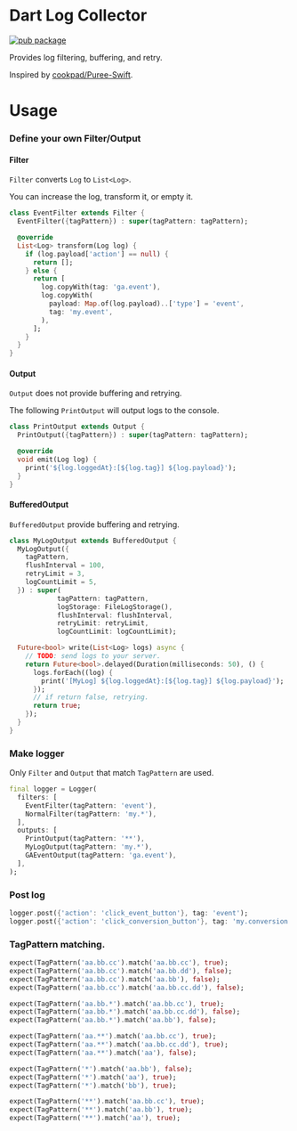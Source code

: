 
# Dart Log Collector

[![pub package](https://img.shields.io/pub/v/log_collector.svg)](https://pub.dartlang.org/packages/log_collector)

Provides log filtering, buffering, and retry.

Inspired by [cookpad/Puree-Swift](https://github.com/cookpad/Puree-Swift).

# Usage

### Define your own Filter/Output

#### Filter

`Filter` converts `Log` to `List<Log>`.

You can increase the log, transform it, or empty it.

```dart
class EventFilter extends Filter {
  EventFilter({tagPattern}) : super(tagPattern: tagPattern);

  @override
  List<Log> transform(Log log) {
    if (log.payload['action'] == null) {
      return [];
    } else {
      return [
        log.copyWith(tag: 'ga.event'),
        log.copyWith(
          payload: Map.of(log.payload)..['type'] = 'event',
          tag: 'my.event',
        ),
      ];
    }
  }
}
```

#### Output

`Output` does not provide buffering and retrying.

The following `PrintOutput` will output logs to the console.

```dart
class PrintOutput extends Output {
  PrintOutput({tagPattern}) : super(tagPattern: tagPattern);

  @override
  void emit(Log log) {
    print('${log.loggedAt}:[${log.tag}] ${log.payload}');
  }
}
```

#### BufferedOutput

`BufferedOutput` provide buffering and retrying.

```dart
class MyLogOutput extends BufferedOutput {
  MyLogOutput({
    tagPattern,
    flushInterval = 100,
    retryLimit = 3,
    logCountLimit = 5,
  }) : super(
            tagPattern: tagPattern,
            logStorage: FileLogStorage(),
            flushInterval: flushInterval,
            retryLimit: retryLimit,
            logCountLimit: logCountLimit);

  Future<bool> write(List<Log> logs) async {
    // TODO: send logs to your server.
    return Future<bool>.delayed(Duration(milliseconds: 50), () {
      logs.forEach((log) {
        print('[MyLog] ${log.loggedAt}:[${log.tag}] ${log.payload}');
      });
      // if return false, retrying.
      return true;
    });
  }
}
```

### Make logger

Only `Filter` and `Output` that match `TagPattern` are used.

```dart
final logger = Logger(
  filters: [
    EventFilter(tagPattern: 'event'),
    NormalFilter(tagPattern: 'my.*'),
  ],
  outputs: [
    PrintOutput(tagPattern: '**'),
    MyLogOutput(tagPattern: 'my.*'),
    GAEventOutput(tagPattern: 'ga.event'),
  ],
);
```

### Post log


```dart
logger.post({'action': 'click_event_button'}, tag: 'event');
logger.post({'action': 'click_conversion_button'}, tag: 'my.conversion');
```

### TagPattern matching.


```dart
expect(TagPattern('aa.bb.cc').match('aa.bb.cc'), true);
expect(TagPattern('aa.bb.cc').match('aa.bb.dd'), false);
expect(TagPattern('aa.bb.cc').match('aa.bb'), false);
expect(TagPattern('aa.bb.cc').match('aa.bb.cc.dd'), false);

expect(TagPattern('aa.bb.*').match('aa.bb.cc'), true);
expect(TagPattern('aa.bb.*').match('aa.bb.cc.dd'), false);
expect(TagPattern('aa.bb.*').match('aa.bb'), false);

expect(TagPattern('aa.**').match('aa.bb.cc'), true);
expect(TagPattern('aa.**').match('aa.bb.cc.dd'), true);
expect(TagPattern('aa.**').match('aa'), false);

expect(TagPattern('*').match('aa.bb'), false);
expect(TagPattern('*').match('aa'), true);
expect(TagPattern('*').match('bb'), true);

expect(TagPattern('**').match('aa.bb.cc'), true);
expect(TagPattern('**').match('aa.bb'), true);
expect(TagPattern('**').match('aa'), true);
```
